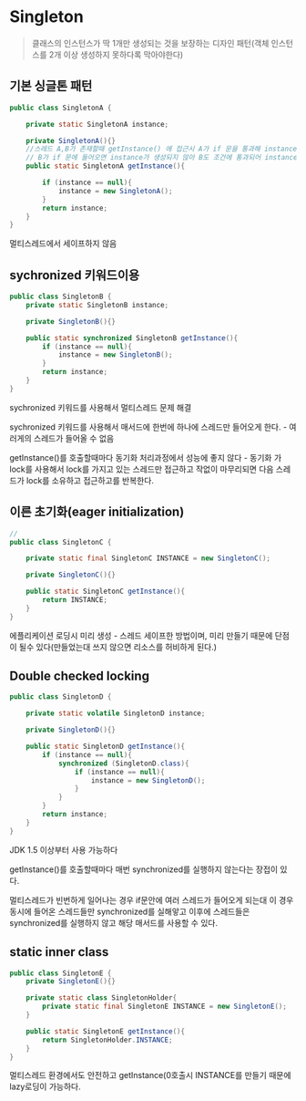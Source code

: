 # Singleton

> 클래스의 인스턴스가 딱 1개만 생성되는 것을 보장하는 디자인 패턴(객체 인스턴스를 2개 이상 생성하지 못하다록 막아야한다)

## 기본 싱글톤 패턴

```java
public class SingletonA {

    private static SingletonA instance;

    private SingletonA(){}
    //스레드 A,B가 존재할때 getInstance() 에 접근시 A가 if 문을 통과해 instance를 생성하는중
    // B가 if 문에 들어오면 instance가 생성되지 않아 B도 조건에 통과되어 instance 를 생겅하게 된다.
    public static SingletonA getInstance(){

        if (instance == null){
            instance = new SingletonA();
        }
        return instance;
    }
}
```

멀티스레드에서 세이프하지 않음

## sychronized 키워드이용

```java
public class SingletonB {
    private static SingletonB instance;

    private SingletonB(){}

    public static synchronized SingletonB getInstance(){
        if (instance == null){
            instance = new SingletonB();
        }
        return instance;
    }
}
```

sychronized 키워드를 사용해서 멀티스레드 문제 해결

sychronized 키워드를 사용해서 매서드에 한번에 하나에 스레드만 들어오게 한다. - 여러게의 스레드가 들어올 수 없음

getInstance()를 호출할때마다 동기화 처리과정에서 성능에 좋지 않다 - 동기화 가 lock를 사용해서 lock를 가지고 있는 스레드만 접근하고 작없이 마무리되면 다음 스레드가 lock를 소유하고 접근하고를 반복한다.

## 이른 초기화(eager initialization)

```java
//
public class SingletonC {

    private static final SingletonC INSTANCE = new SingletonC();

    private SingletonC(){}

    public static SingletonC getInstance(){
        return INSTANCE;
    }
}
```

에플리케이션 로딩시 미리 생성 - 스레드 세이프한 방법이며, 미리 만들기 때문에 단점이 될수 있다(만들었는대 쓰지 않으면 리소스를 허비하게 된다.)

## Double checked locking

```java
public class SingletonD {

    private static volatile SingletonD instance;

    private SingletonD(){}

    public static SingletonD getInstance(){
        if (instance == null){
            synchronized (SingletonD.class){
                if (instance == null){
                    instance = new SingletonD();
                }
            }
        }
        return instance;
    }
}
```

JDK 1.5 이상부터 사용 가능하다

getInstance()를 호출할때마다 매번 synchronized를 실행하지 않는다는 장접이 있다.

멀티스레드가 빈번하게 일어나는 경우 if문안에 여러 스레드가 들어오게 되는대 이 경우 동시에 들어온 스레드들만 synchronized를 실해앟고 이후에 스레드들은 synchronized를 실행하지 않고 해당 매서드를 사용할 수 있다.

## static inner class

```java
public class SingletonE {
    private SingletonE(){}

    private static class SingletonHolder{
        private static final SingletonE INSTANCE = new SingletonE();
    }

    public static SingletonE getInstance(){
        return SingletonHolder.INSTANCE;
    }
}
```

멀티스레드 환경에서도 안전하고 getInstance(0호출시 INSTANCE를 만들기 때문에 lazy로딩이 가능하다.